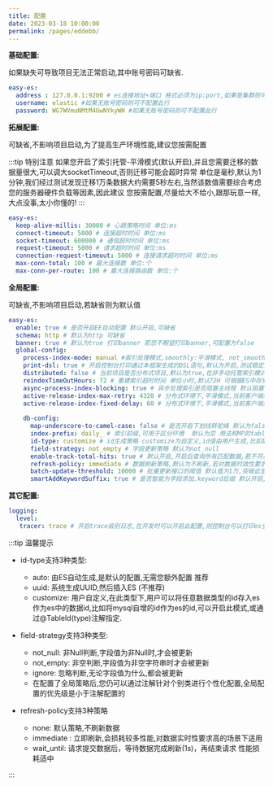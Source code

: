 ```yaml
---
title: 配置
date: 2023-03-18 10:00:00
permalink: /pages/eddebb/
---
```

**基础配置:** 

如果缺失可导致项目无法正常启动,其中账号密码可缺省.

```yaml
easy-es:
  address : 127.0.0.1:9200 # es连接地址+端口 格式必须为ip:port,如果是集群则可用逗号隔开
  username: elastic #如果无账号密码则可不配置此行
  password: WG7WVmuNMtM4GwNYkyWH #如果无账号密码则可不配置此行 
```

**拓展配置:**

可缺省,不影响项目启动,为了提高生产环境性能,建议您按需配置

:::tip 特别注意
如果您开启了索引托管-平滑模式(默认开启),并且您需要迁移的数据量很大,可以调大socketTimeout,否则迁移可能会超时异常
单位是毫秒,默认为1分钟,我们经过测试发现迁移1万条数据大约需要5秒左右,当然该数值需要综合考虑您的服务器硬件负载等因素,因此建议
您按需配置,尽量给大不给小,跟那玩意一样,大点没事,太小你懂的!
:::

```yaml
easy-es:
  keep-alive-millis: 30000 # 心跳策略时间 单位:ms
  connect-timeout: 5000 # 连接超时时间 单位:ms
  socket-timeout: 600000 # 通信超时时间 单位:ms 
  request-timeout: 5000 # 请求超时时间 单位:ms
  connection-request-timeout: 5000 # 连接请求超时时间 单位:ms
  max-conn-total: 100 # 最大连接数 单位:个
  max-conn-per-route: 100 # 最大连接路由数 单位:个
```

**全局配置:**

可缺省,不影响项目启动,若缺省则为默认值

```yaml
easy-es:
  enable: true # 是否开启EE自动配置 默认开启,可缺省
  schema: http # 默认为http 可缺省
  banner: true # 默认为true 打印banner 若您不期望打印banner,可配置为false
  global-config:
    process-index-mode: manual #索引处理模式,smoothly:平滑模式, not_smoothly:非平滑模式, manual:手动模式,,默认开启此模式
    print-dsl: true # 开启控制台打印通过本框架生成的DSL语句,默认为开启,测试稳定后的生产环境建议关闭,以提升少量性能
    distributed: false # 当前项目是否分布式项目,默认为true,在非手动托管索引模式下,若为分布式项目则会获取分布式锁,非分布式项目只需synchronized锁.
    reindexTimeOutHours: 72 # 重建索引超时时间 单位小时,默认72H 可根据ES中存储的数据量调整
    async-process-index-blocking: true # 异步处理索引是否阻塞主线程 默认阻塞 数据量过大时调整为非阻塞异步进行 项目启动更快
    active-release-index-max-retry: 4320 # 分布式环境下,平滑模式,当前客户端激活最新索引最大重试次数,若数据量过大,重建索引数据迁移时间超过4320/60=72H,可调大此参数值,此参数值决定最大重试次数,超出此次数后仍未成功,则终止重试并记录异常日志
    active-release-index-fixed-delay: 60 # 分布式环境下,平滑模式,当前客户端激活最新索引最大重试次数 分布式环境下,平滑模式,当前客户端激活最新索引重试时间间隔 若您期望最终一致性的时效性更高,可调小此值,但会牺牲一些性能
    
    db-config:
      map-underscore-to-camel-case: false # 是否开启下划线转驼峰 默认为false
      index-prefix: daily_ # 索引前缀,可用于区分环境  默认为空 用法和MP的tablePrefix一样的作用和用法
      id-type: customize # id生成策略 customize为自定义,id值由用户生成,比如取MySQL中的数据id,如缺省此项配置,则id默认策略为es自动生成
      field-strategy: not_empty # 字段更新策略 默认为not_null
      enable-track-total-hits: true # 默认开启,开启后查询所有匹配数据,若不开启,会导致无法获取数据总条数,其它功能不受影响,若查询数量突破1W条时,需要同步调整@IndexName注解中的maxResultWindow也大于1w,并重建索引后方可在后续查询中生效(不推荐,建议分页查询).
      refresh-policy: immediate # 数据刷新策略,默认为不刷新,若对数据时效性要求比较高,可以调整为immediate,但性能损耗高,也可以调整为折中的wait_until
      batch-update-threshold: 10000 # 批量更新接口的阈值 默认值为1万,突破此值需要同步调整enable-track-total-hits=true,@IndexName.maxResultWindow > 1w,并重建索引.
      smartAddKeywordSuffix: true # 是否智能为字段添加.keyword后缀 默认开启,开启后会根据当前字段的索引类型及当前查询类型自动推断本次查询是否需要拼接.keyword后缀
```

**其它配置:**

```yaml
logging:
  level:
   tracer: trace # 开启trace级别日志,在开发时可以开启此配置,则控制台可以打印es全部请求信息及DSL语句,为了避免重复,开启此项配置后,可以将EE的print-dsl设置为false.
```
:::tip 温馨提示

- id-type支持3种类型:
    - auto: 由ES自动生成,是默认的配置,无需您额外配置 推荐
    - uuid: 系统生成UUID,然后插入ES (不推荐)
    - customize: 用户自定义,在此类型下,用户可以将任意数据类型的id存入es作为es中的数据id,比如将mysql自增的id作为es的id,可以开启此模式,或通过@TableId(type)注解指定.

- field-strategy支持3种类型:
    - not_null: 非Null判断,字段值为非Null时,才会被更新
    - not_empty: 非空判断,字段值为非空字符串时才会被更新
    - ignore: 忽略判断,无论字段值为什么,都会被更新
    - 在配置了全局策略后,您仍可以通过注解针对个别类进行个性化配置,全局配置的优先级是小于注解配置的
- refresh-policy支持3种策略
    - none: 默认策略,不刷新数据
    - immediate : 立即刷新,会损耗较多性能,对数据实时性要求高的场景下适用
    - wait_until: 请求提交数据后，等待数据完成刷新(1s)，再结束请求 性能损耗适中

:::
